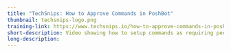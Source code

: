 ```yaml
---
title: "TechSnips: How to Approve Commands in PoshBot"
thumbnail: techsnips-logo.png
training-link: https://www.techsnips.io/how-to-approve-commands-in-poshbot
short-description: Video showing how to setup commands as requiring peer approval in PoshBot.
long-description:
---
```

